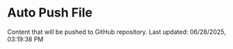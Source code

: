 # Auto Push File

Content that will be pushed to GitHub repository.
Last updated: 06/28/2025, 03:19:38 PM